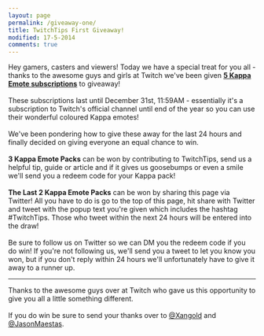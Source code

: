 ```yaml
---
layout: page
permalink: /giveaway-one/
title: TwitchTips First Giveaway!
modified: 17-5-2014
comments: true
---
```

Hey gamers, casters and viewers! Today we have a special treat for you all - thanks to the awesome guys and girls at Twitch we've been given [**5 Kappa Emote subscriptions**](http://twitch.tv/twitch/subscribe) to giveaway!  
<br>
These subscriptions last until December 31st, 11:59AM - essentially it's a subscription to Twitch's official channel until end of the year so you can use their wonderful coloured Kappa emotes!  
<br>
We've been pondering how to give these away for the last 24 hours and finally decided on giving everyone an equal chance to win.  
<br>
**3 Kappa Emote Packs** can be won by contributing to TwitchTips, send us a helpful tip, guide or article and if it gives us goosebumps or even a smile we'll send you a redeem code for your Kappa pack!  
<br>
**The Last 2 Kappa Emote Packs** can be won by sharing this page via Twitter! All you have to do is go to the top of this page, hit share with Twitter and tweet with the popup text you're given which includes the hashtag #TwitchTips. Those who tweet within the next 24 hours will be entered into the draw!    
<br>
Be sure to follow us on Twitter so we can DM you the redeem code if you do win! If you're not following us, we'll send you a tweet to let you know you won, but if you don't reply within 24 hours we'll unfortunately have to give it away to a runner up.

---

Thanks to the awesome guys over at Twitch who gave us this opportunity to give you all a little something different.  
<br>
If you do win be sure to send your thanks over to [@Xangold](https://www.twitter.com/xangold) and [@JasonMaestas](https://www.twitter.com/JasonMaestas).
